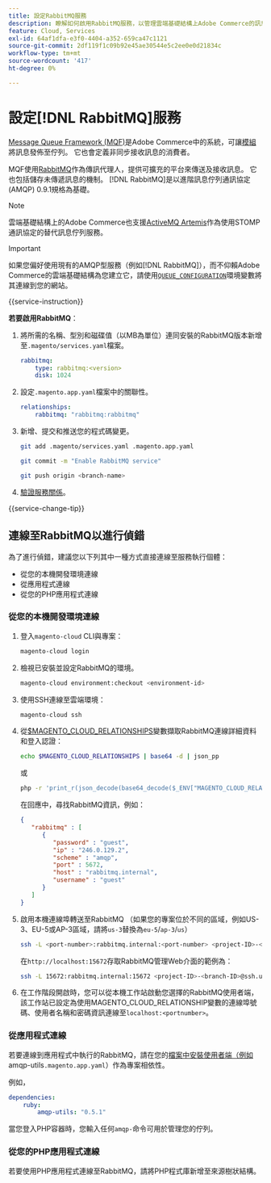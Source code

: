 ```yaml
---
title: 設定RabbitMQ服務
description: 瞭解如何啟用RabbitMQ服務，以管理雲端基礎結構上Adobe Commerce的訊息佇列。
feature: Cloud, Services
exl-id: 64af1dfa-e3f0-4404-a352-659ca47c1121
source-git-commit: 2df119f1c09b92e45ae30544e5c2ee0e0d21834c
workflow-type: tm+mt
source-wordcount: '417'
ht-degree: 0%

---
```


# 設定[!DNL RabbitMQ]服務

[Message Queue Framework (MQF)](https://experienceleague.adobe.com/docs/commerce-operations/configuration-guide/message-queues/message-queue-framework.html?lang=zh-Hant)是Adobe Commerce中的系統，可讓[模組](https://experienceleague.adobe.com/zh-hant/docs/commerce-operations/implementation-playbook/glossary#module)將訊息發佈至佇列。 它也會定義非同步接收訊息的消費者。

MQF使用[RabbitMQ](https://www.rabbitmq.com/)作為傳訊代理人，提供可擴充的平台來傳送及接收訊息。 它也包括儲存未傳遞訊息的機制。 [!DNL RabbitMQ]是以進階訊息佇列通訊協定(AMQP) 0.9.1規格為基礎。

>[!NOTE]
>
>雲端基礎結構上的Adobe Commerce也支援[ActiveMQ Artemis](activemq.md)作為使用STOMP通訊協定的替代訊息佇列服務。

>[!IMPORTANT]
>
>如果您偏好使用現有的AMQP型服務（例如[!DNL RabbitMQ]），而不仰賴Adobe Commerce的雲端基礎結構為您建立它，請使用[`QUEUE_CONFIGURATION`](../environment/variables-deploy.md#queue_configuration)環境變數將其連線到您的網站。

{{service-instruction}}

**若要啟用RabbitMQ**：

1. 將所需的名稱、型別和磁碟值（以MB為單位）連同安裝的RabbitMQ版本新增至`.magento/services.yaml`檔案。

   ```yaml
   rabbitmq:
       type: rabbitmq:<version>
       disk: 1024
   ```

1. 設定`.magento.app.yaml`檔案中的關聯性。

   ```yaml
   relationships:
       rabbitmq: "rabbitmq:rabbitmq"
   ```

1. 新增、提交和推送您的程式碼變更。

   ```bash
   git add .magento/services.yaml .magento.app.yaml
   ```

   ```bash
   git commit -m "Enable RabbitMQ service"
   ```

   ```bash
   git push origin <branch-name>
   ```

1. [驗證服務關係](services-yaml.md#service-relationships)。

{{service-change-tip}}

## 連線至RabbitMQ以進行偵錯

為了進行偵錯，建議您以下列其中一種方式直接連線至服務執行個體：

- 從您的本機開發環境連線
- 從應用程式連線
- 從您的PHP應用程式連線

### 從您的本機開發環境連線

1. 登入`magento-cloud` CLI與專案：

   ```bash
   magento-cloud login
   ```

1. 檢視已安裝並設定RabbitMQ的環境。

   ```bash
   magento-cloud environment:checkout <environment-id>
   ```

1. 使用SSH連線至雲端環境：

   ```bash
   magento-cloud ssh
   ```

1. 從[$MAGENTO_CLOUD_RELATIONSHIPS](../application/properties.md#relationships)變數擷取RabbitMQ連線詳細資料和登入認證：

   ```bash
   echo $MAGENTO_CLOUD_RELATIONSHIPS | base64 -d | json_pp
   ```

   或

   ```bash
   php -r 'print_r(json_decode(base64_decode($_ENV["MAGENTO_CLOUD_RELATIONSHIPS"])));'
   ```

   在回應中，尋找RabbitMQ資訊，例如：

   ```json
   {
      "rabbitmq" : [
         {
            "password" : "guest",
            "ip" : "246.0.129.2",
            "scheme" : "amqp",
            "port" : 5672,
            "host" : "rabbitmq.internal",
            "username" : "guest"
         }
      ]
   }
   ```

1. 啟用本機連線埠轉送至RabbitMQ （如果您的專案位於不同的區域，例如US-3、EU-5或AP-3區域，請將``us-3``替換為``eu-5``/``ap-3``/``us``）

   ```bash
   ssh -L <port-number>:rabbitmq.internal:<port-number> <project-ID>-<branch-ID>@ssh.us.magentosite.cloud
   ```

   在`http://localhost:15672`存取RabbitMQ管理Web介面的範例為：

   ```bash
   ssh -L 15672:rabbitmq.internal:15672 <project-ID>-<branch-ID>@ssh.us.magentosite.cloud
   ```

1. 在工作階段開啟時，您可以從本機工作站啟動您選擇的RabbitMQ使用者端，該工作站已設定為使用MAGENTO_CLOUD_RELATIONSHIP變數的連線埠號碼、使用者名稱和密碼資訊連線至`localhost:<portnumber>`。

### 從應用程式連線

若要連線到應用程式中執行的RabbitMQ，請在您的[檔案中安裝使用者端（例如](https://github.com/dougbarth/amqp-utils)amqp-utils`.magento.app.yaml`）作為專案相依性。

例如，

```yaml
dependencies:
    ruby:
        amqp-utils: "0.5.1"
```

當您登入PHP容器時，您輸入任何`amqp-`命令可用於管理您的佇列。

### 從您的PHP應用程式連線

若要使用PHP應用程式連線至RabbitMQ，請將PHP程式庫新增至來源樹狀結構。
